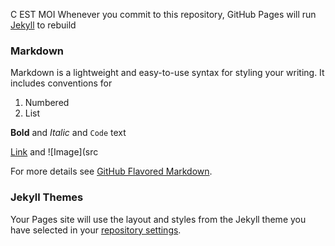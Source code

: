 C EST MOI 
Whenever you commit to this repository, GitHub Pages will run [Jekyll](https://jekyllrb.com/) to rebuild 

### Markdown

Markdown is a lightweight and easy-to-use syntax for styling your writing. It includes conventions for

1. Numbered
2. List

**Bold** and _Italic_ and `Code` text

[Link](url) and ![Image](src

For more details see [GitHub Flavored Markdown](https://guides.github.com/features/mastering-markdown/).

### Jekyll Themes

Your Pages site will use the layout and styles from the Jekyll theme you have selected in your [repository settings](https://github.com/Plandin/plandin.github.io/settings).

